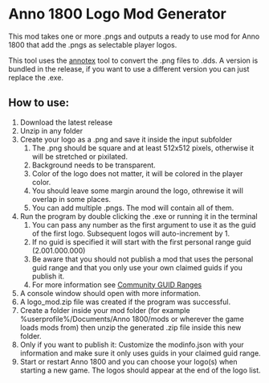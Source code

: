 # Anno 1800 Logo Mod Generator

This mod takes one or more .pngs and outputs a ready to use mod for Anno 1800 that add the .pngs as selectable player logos.

This tool uses the [annotex](https://github.com/jakobharder/annotex/) tool to convert the .png files to .dds. A version is bundled in the release, if you want to use a different version you can just replace the .exe.

## How to use:
1. Download the latest release 
2. Unzip in any folder
3. Create your logo as a .png and save it inside the input subfolder
    1. The .png should be square and at least 512x512 pixels, otherwise it will be stretched or pixilated.
    2. Background needs to be transparent.
    3. Color of the logo does not matter, it will be colored in the player color.
    4. You should leave some margin around the logo, othrewise it will overlap in some places.
    5. You can add multiple .pngs. The mod will contain all of them.
4. Run the program by double clicking the .exe or running it in the terminal
    1. You can pass any number as the first argument to use it as the guid of the first logo. Subsequent logos will auto-increment by 1.
    2. If no guid is specified it will start with the first personal range guid (2.001.000.000)
    3. Be aware that you should not publish a mod that uses the personal guid range and that you only use your own claimed guids if you publish it.
    4. For more information see [Community GUID Ranges](https://github.com/anno-mods/GuidRanges)
5. A console window should open with more information. 
6. A logo_mod.zip file was created if the program was successful.
7. Create a folder inside your mod folder (for example %userprofile%/Documents/Anno 1800/mods or wherever the game loads mods from) then unzip the generated .zip file inside this new folder.
8. Only if you want to publish it: Customize the modinfo.json with your information and make sure it only uses guids in your claimed guid range.
9. Start or restart Anno 1800 and you can choose your logo(s) when starting a new game. The logos should appear at the end of the logo list.
